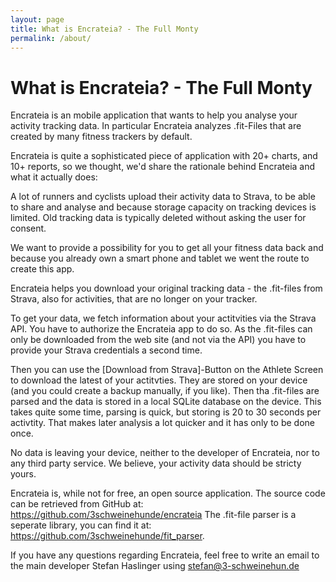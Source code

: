 ```yaml
---
layout: page
title: What is Encrateia? - The Full Monty
permalink: /about/
---
```


# What is Encrateia? - The Full Monty

Encrateia is an mobile application that wants to help you analyse your activity
tracking data. In particular Encrateia analyzes .fit-Files that are created by
many fitness trackers by default.

Encrateia is quite a sophisticated piece of application with 20+ charts, and
10+ reports, so we thought, we'd share the rationale behind Encrateia and what
it actually does:

A lot of runners and cyclists upload their activity data to Strava, to be able
to share and analyse and because storage capacity on tracking devices is
limited. Old tracking data is typically deleted without asking the user for
consent.

We want to provide a possibility for you to get all your fitness data back and
because you already own a smart phone and tablet we went the route to create
this app.

Encrateia helps you download your original tracking data - the .fit-files from
Strava, also for activities, that are no longer on your tracker.

To get your data, we fetch information about your actitvities via the Strava API.
You have to authorize the Encrateia app to do so. As the .fit-files can only be
downloaded from the web site (and not via the API) you have to provide your Strava credentials a second time.

Then you can use the [Download from Strava]-Button on the Athlete Screen to
download the latest of your actitvties. They are stored on your device (and you could create a backup manually, if you like).
Then tha .fit-files are parsed and the data is stored in a local SQLite
database on the device. This takes quite some time, parsing is quick, but
storing is 20 to 30 seconds per activtity.
That makes later analysis a lot quicker and it has only to be done once.

No data is leaving your device, neither to the developer of Encrateia, nor to
any third party service. We believe, your activity data should be stricty yours.

Encrateia is, while not for free, an open source application. The source code
can be retrieved from GitHub at: <https://github.com/3schweinehunde/encrateia>
The .fit-file parser is a seperate library, you can find it at:
<https://github.com/3schweinehunde/fit_parser>.

If you have any questions regarding Encrateia, feel free to write an email to
the main developer Stefan Haslinger using <stefan@3-schweinehun.de>

